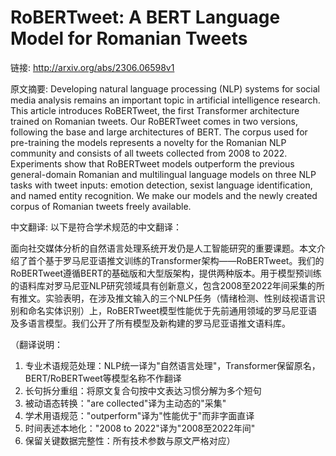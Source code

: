 # RoBERTweet: A BERT Language Model for Romanian Tweets

链接: http://arxiv.org/abs/2306.06598v1

原文摘要:
Developing natural language processing (NLP) systems for social media
analysis remains an important topic in artificial intelligence research. This
article introduces RoBERTweet, the first Transformer architecture trained on
Romanian tweets. Our RoBERTweet comes in two versions, following the base and
large architectures of BERT. The corpus used for pre-training the models
represents a novelty for the Romanian NLP community and consists of all tweets
collected from 2008 to 2022. Experiments show that RoBERTweet models outperform
the previous general-domain Romanian and multilingual language models on three
NLP tasks with tweet inputs: emotion detection, sexist language identification,
and named entity recognition. We make our models and the newly created corpus
of Romanian tweets freely available.

中文翻译:
以下是符合学术规范的中文翻译：

面向社交媒体分析的自然语言处理系统开发仍是人工智能研究的重要课题。本文介绍了首个基于罗马尼亚语推文训练的Transformer架构——RoBERTweet。我们的RoBERTweet遵循BERT的基础版和大型版架构，提供两种版本。用于模型预训练的语料库对罗马尼亚NLP研究领域具有创新意义，包含2008至2022年间采集的所有推文。实验表明，在涉及推文输入的三个NLP任务（情绪检测、性别歧视语言识别和命名实体识别）上，RoBERTweet模型性能优于先前通用领域的罗马尼亚语及多语言模型。我们公开了所有模型及新构建的罗马尼亚语推文语料库。

（翻译说明：
1. 专业术语规范处理：NLP统一译为"自然语言处理"，Transformer保留原名，BERT/RoBERTweet等模型名称不作翻译
2. 长句拆分重组：将原文复合句按中文表达习惯分解为多个短句
3. 被动语态转换："are collected"译为主动态的"采集"
4. 学术用语规范："outperform"译为"性能优于"而非字面直译
5. 时间表述本地化："2008 to 2022"译为"2008至2022年间"
6. 保留关键数据完整性：所有技术参数与原文严格对应）
